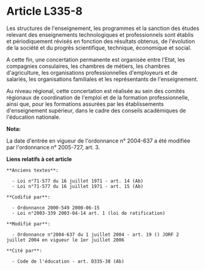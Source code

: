 # Article L335-8

Les structures de l'enseignement, les programmes et la sanction des études relevant des enseignements technologiques et
professionnels sont établis et périodiquement révisés en fonction des résultats obtenus, de l'évolution de la société et du
progrès scientifique, technique, économique et social.

A cette fin, une concertation permanente est organisée entre l'Etat, les compagnies consulaires, les chambres de métiers, les
chambres d'agriculture, les organisations professionnelles d'employeurs et de salariés, les organisations familiales et les
représentants de l'enseignement.

Au niveau régional, cette concertation est réalisée au sein des comités régionaux de coordination de l'emploi et de la
formation professionnelle, ainsi que, pour les formations assurées par les établissements d'enseignement supérieur, dans le
cadre des conseils académiques de l'éducation nationale.

**Nota:**

La date d'entrée en vigueur de l'ordonnance n° 2004-637 a été modifiée par l'ordonnance n° 2005-727, art. 3.

**Liens relatifs à cet article**

	**Anciens textes**:

	  - Loi n°71-577 du 16 juillet 1971 - art. 14 (Ab)
	  - Loi n°71-577 du 16 juillet 1971 - art. 15 (Ab)

	**Codifié par**:

	  - Ordonnance 2000-549 2000-06-15
	  - Loi n°2003-339 2003-04-14 art. 1 (loi de ratification)

	**Modifié par**:

	  - Ordonnance n°2004-637 du 1 juillet 2004 - art. 19 () JORF 2 juillet 2004 en vigueur le 1er juillet 2006

	**Cité par**:

	  - Code de l'éducation - art. D335-38 (Ab)
